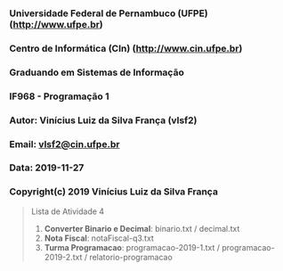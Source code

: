 
### Universidade Federal de Pernambuco (UFPE) (http://www.ufpe.br)
### Centro de Informática (CIn) (http://www.cin.ufpe.br)
### Graduando em Sistemas de Informação
### IF968 - Programação 1

### Autor: Vinícius Luiz da Silva França (vlsf2)
### Email: vlsf2@cin.ufpe.br
### Data: 2019-11-27

### Copyright(c) 2019 Vinícius Luiz da Silva França



> Lista de Atividade 4
>
> 1. **Converter Binario e Decimal**: binario.txt / decimal.txt
> 2. **Nota Fiscal**: notaFiscal-q3.txt
> 3. **Turma Programacao**: programacao-2019-1.txt / programacao-2019-2.txt / relatorio-programacao

